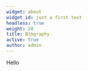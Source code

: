 ```yaml
---
widget: about
widget_id: just a first test
headless: true
weight: 20
title: Biography
active: true
author: admin
---
```

Hello